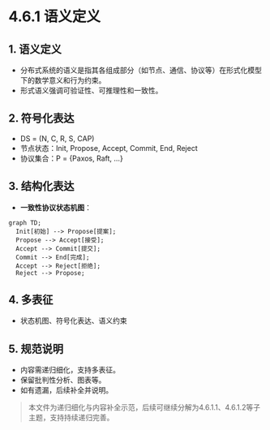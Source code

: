 # 4.6.1 语义定义

## 1. 语义定义

- 分布式系统的语义是指其各组成部分（如节点、通信、协议等）在形式化模型下的数学意义和行为约束。
- 形式语义强调可验证性、可推理性和一致性。

## 2. 符号化表达

- DS = (N, C, R, S, CAP)
- 节点状态：Init, Propose, Accept, Commit, End, Reject
- 协议集合：P = {Paxos, Raft, ...}

## 3. 结构化表达

- **一致性协议状态机图**：
```mermaid
graph TD;
  Init[初始] --> Propose[提案];
  Propose --> Accept[接受];
  Accept --> Commit[提交];
  Commit --> End[完成];
  Accept --> Reject[拒绝];
  Reject --> Propose;
```

## 4. 多表征

- 状态机图、符号化表达、语义约束

## 5. 规范说明

- 内容需递归细化，支持多表征。
- 保留批判性分析、图表等。
- 如有遗漏，后续补全并说明。

> 本文件为递归细化与内容补全示范，后续可继续分解为4.6.1.1、4.6.1.2等子主题，支持持续递归完善。 